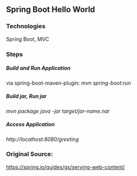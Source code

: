 ## Spring Boot Hello World

### Technologies
Spring Boot, MVC


### Steps
##### Build and Run Application
via spring-boot-maven-plugin:
*mvn spring-boot:run*

##### Build jar, Run jar
*mvn package*
*java -jar target/jar-name.nar*

##### Access Application
*http://localhost:8080/greeting*



### Original Source:
https://spring.io/guides/gs/serving-web-content/

